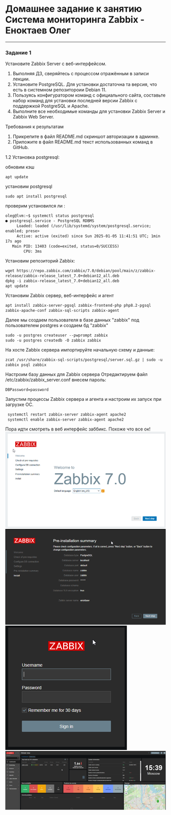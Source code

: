 # Домашнее задание к занятию Система мониторинга Zabbix - Еноктаев Олег



---

### Задание 1

Установите Zabbix Server с веб-интерфейсом.

1. Выполняя ДЗ, сверяйтесь с процессом отражённым в записи лекции.
2. Установите PostgreSQL. Для установки достаточна та версия, что есть в системном репозитороии Debian 11.
3. Пользуясь конфигуратором команд с официального сайта, составьте набор команд для установки последней версии Zabbix с поддержкой PostgreSQL и Apache.
4. Выполните все необходимые команды для установки Zabbix Server и Zabbix Web Server.

Требования к результатам

1. Прикрепите в файл README.md скриншот авторизации в админке.
2. Приложите в файл README.md текст использованных команд в GitHub.

1.2 Установка postgresql:

обновим кэш
```
apt update
```
установим postgresql
```
sudo apt install postgresql
```
проверим установился ли :
```
oleg@lvm:~$ systemctl status postgresql
● postgresql.service - PostgreSQL RDBMS
     Loaded: loaded (/usr/lib/systemd/system/postgresql.service; enabled; prese>
     Active: active (exited) since Sun 2025-01-05 11:41:51 UTC; 1min 17s ago
   Main PID: 13403 (code=exited, status=0/SUCCESS)
        CPU: 3ms
```
Установим репозиторий Zabbix:
```
wget https://repo.zabbix.com/zabbix/7.0/debian/pool/main/z/zabbix-release/zabbix-release_latest_7.0+debian12_all.deb
dpkg -i zabbix-release_latest_7.0+debian12_all.deb
apt update
```
Установим Zabbix сервер, веб-интерфейс и агент
```
apt install zabbix-server-pgsql zabbix-frontend-php php8.2-pgsql zabbix-apache-conf zabbix-sql-scripts zabbix-agent
```
Далее мы создаем пользователя в базе данных "zabbix" под пользователем postgres и создаем бд "zabbix"
```
sudo -u postgres createuser --pwprompt zabbix
sudo -u postgres createdb -O zabbix zabbix
```
На хосте Zabbix сервера импортируйте начальную схему и данные:
```
zcat /usr/share/zabbix-sql-scripts/postgresql/server.sql.gz | sudo -u zabbix psql zabbix
```
Настроим базу данных для Zabbix сервера
Отредактируем файл /etc/zabbix/zabbix_server.conf внесем пароль:
```
DBPassword=password
```
Запустим процессы Zabbix сервера и агента и настроим их запуск при загрузке ОС.
```
 systemctl restart zabbix-server zabbix-agent apache2
 systemctl enable zabbix-server zabbix-agent apache2
```
Пора идти смотреть в веб интерфейс заббикс.
Похоже что все ок!
![zabbix](https://github.com/incid3nt/zabbix/blob/main/img/chrome_lIEaG6KcVT.png)
![zabbix](https://github.com/incid3nt/zabbix/blob/main/img/chrome_Qx5GQN7os2.png)
![zabbix](https://github.com/incid3nt/zabbix/blob/main/img/chrome_1aRlnI60pS.png)
![zabbix](https://github.com/incid3nt/zabbix/blob/main/img/chrome_G6jja8yrRv.png)
